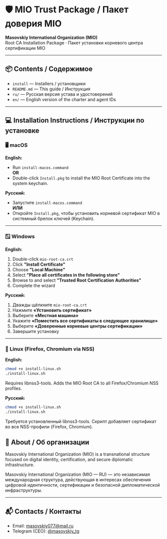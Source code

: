 # 🛡 MIO Trust Package / Пакет доверия MIO

**Masovskiy International Organization (MIO)**  
Root CA Installation Package · Пакет установки корневого центра сертификации MIO

---

## 📦 Contents / Содержимое

- `install` — Installers / установщики
- `README.md` — This guide / Инструкция  
- `ru/` — Русская версия устава и удостоверений  
- `en/` — English version of the charter and agent IDs

---

## 💻 Installation Instructions / Инструкции по установке

### 🖥 macOS

**English:**  
- Run `install-macos.command`  
**OR**  
- Double-click `Install.pkg` to install the MIO Root Certificate into the system keychain.

**Русский:**  
- Запустите `install-macos.command`  
**ИЛИ**  
- Откройте `Install.pkg`, чтобы установить корневой сертификат MIO в системный брелок ключей (Keychain).

---

### 🪟 Windows

**English:**  
1. Double-click `mio-root-ca.crt`  
2. Click **"Install Certificate"**  
3. Choose **"Local Machine"**  
4. Select **"Place all certificates in the following store"**  
5. Browse to and select **"Trusted Root Certification Authorities"**  
6. Complete the wizard

**Русский:**  
1. Дважды щёлкните `mio-root-ca.crt`  
2. Нажмите **«Установить сертификат»**  
3. Выберите **«Местная машина»**  
4. Укажите **«Поместить все сертификаты в следующее хранилище»**  
5. Выберите **«Доверенные корневые центры сертификации»**  
6. Завершите установку

---

### 🐧 Linux (Firefox, Chromium via NSS)

**English:**  
```bash
chmod +x install-linux.sh
./install-linux.sh
```
Requires libnss3-tools. Adds the MIO Root CA to all Firefox/Chromium NSS profiles.

**Русский:**
```bash
chmod +x install-linux.sh
./install-linux.sh
```
Требуется установленный libnss3-tools. Скрипт добавляет сертификат во все NSS-профили (Firefox, Chromium).

## 🧾 About / Об организации

Masovskiy International Organization (MIO) is a transnational structure focused on digital identity, certification, and secure diplomatic infrastructure.

Masovskiy International Organization (MIO — RU) — это независимая международная структура, действующая в интересах обеспечения цифровой идентичности, сертификации и безопасной дипломатической инфраструктуры.

---

## 📬 Contacts / Контакты

- Email: [masovskiy077@mail.ru](mailto:masovskiy077@mail.ru)  
- Telegram (CEO): [@masovskiy_tg](https://t.me/masovskiy_tg)
